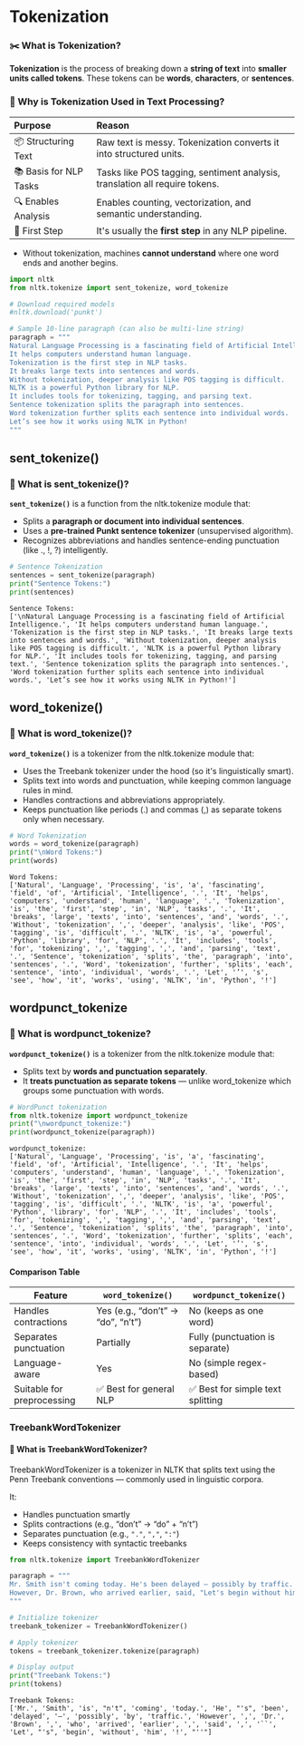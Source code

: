 # Tokenization

### ✂️ What is Tokenization?
**Tokenization** is the process of breaking down a **string of text** into **smaller units called tokens**. These tokens can be **words**, **characters**, or **sentences**.

### 🎯 Why is Tokenization Used in Text Processing?
| Purpose                | Reason                                                             |
|:---------------------- |:--------------------------------------------------------------------------- |
| 📦 Structuring Text    | Raw text is messy. Tokenization converts it into structured units.          |
| 📚 Basis for NLP Tasks | Tasks like POS tagging, sentiment analysis, translation all require tokens. |
| 🔍 Enables Analysis    | Enables counting, vectorization, and semantic understanding.                |
| 🧹 First Step          | It's usually the **first step** in any NLP pipeline.                        |
* Without tokenization, machines **cannot understand** where one word ends and another begins.


```python
import nltk
from nltk.tokenize import sent_tokenize, word_tokenize

# Download required models
#nltk.download('punkt')

# Sample 10-line paragraph (can also be multi-line string)
paragraph = """
Natural Language Processing is a fascinating field of Artificial Intelligence.
It helps computers understand human language.
Tokenization is the first step in NLP tasks.
It breaks large texts into sentences and words.
Without tokenization, deeper analysis like POS tagging is difficult.
NLTK is a powerful Python library for NLP.
It includes tools for tokenizing, tagging, and parsing text.
Sentence tokenization splits the paragraph into sentences.
Word tokenization further splits each sentence into individual words.
Let’s see how it works using NLTK in Python!
"""

```

## sent_tokenize() 
### 📌 What is sent_tokenize()?
**`sent_tokenize()`** is a function from the nltk.tokenize module that:
* Splits a **paragraph or document into individual sentences**.
* Uses a **pre-trained Punkt sentence tokenizer** (unsupervised algorithm).
* Recognizes abbreviations and handles sentence-ending punctuation (like ., !, ?) intelligently.


```python
# Sentence Tokenization
sentences = sent_tokenize(paragraph)
print("Sentence Tokens:")
print(sentences)
```

    Sentence Tokens:
    ['\nNatural Language Processing is a fascinating field of Artificial Intelligence.', 'It helps computers understand human language.', 'Tokenization is the first step in NLP tasks.', 'It breaks large texts into sentences and words.', 'Without tokenization, deeper analysis like POS tagging is difficult.', 'NLTK is a powerful Python library for NLP.', 'It includes tools for tokenizing, tagging, and parsing text.', 'Sentence tokenization splits the paragraph into sentences.', 'Word tokenization further splits each sentence into individual words.', 'Let’s see how it works using NLTK in Python!']
    

## word_tokenize() 
### 📌 What is word_tokenize()?
**`word_tokenize()`** is a tokenizer from the nltk.tokenize module that:
* Uses the Treebank tokenizer under the hood (so it's linguistically smart).
* Splits text into words and punctuation, while keeping common language rules in mind.
* Handles contractions and abbreviations appropriately.
* Keeps punctuation like periods (.) and commas (,) as separate tokens only when necessary.


```python
# Word Tokenization
words = word_tokenize(paragraph)
print("\nWord Tokens:")
print(words)
```

    
    Word Tokens:
    ['Natural', 'Language', 'Processing', 'is', 'a', 'fascinating', 'field', 'of', 'Artificial', 'Intelligence', '.', 'It', 'helps', 'computers', 'understand', 'human', 'language', '.', 'Tokenization', 'is', 'the', 'first', 'step', 'in', 'NLP', 'tasks', '.', 'It', 'breaks', 'large', 'texts', 'into', 'sentences', 'and', 'words', '.', 'Without', 'tokenization', ',', 'deeper', 'analysis', 'like', 'POS', 'tagging', 'is', 'difficult', '.', 'NLTK', 'is', 'a', 'powerful', 'Python', 'library', 'for', 'NLP', '.', 'It', 'includes', 'tools', 'for', 'tokenizing', ',', 'tagging', ',', 'and', 'parsing', 'text', '.', 'Sentence', 'tokenization', 'splits', 'the', 'paragraph', 'into', 'sentences', '.', 'Word', 'tokenization', 'further', 'splits', 'each', 'sentence', 'into', 'individual', 'words', '.', 'Let', '’', 's', 'see', 'how', 'it', 'works', 'using', 'NLTK', 'in', 'Python', '!']
    

## wordpunct_tokenize
### 📌 What is wordpunct_tokenize?
**`wordpunct_tokenize()`** is a tokenizer from the nltk.tokenize module that:
* Splits text by **words and punctuation separately**.
* It **treats punctuation as separate tokens** — unlike word_tokenize which groups some punctuation with words.


```python
# WordPunct tokenization
from nltk.tokenize import wordpunct_tokenize
print("\nwordpunct_tokenize:")
print(wordpunct_tokenize(paragraph))
```

    
    wordpunct_tokenize:
    ['Natural', 'Language', 'Processing', 'is', 'a', 'fascinating', 'field', 'of', 'Artificial', 'Intelligence', '.', 'It', 'helps', 'computers', 'understand', 'human', 'language', '.', 'Tokenization', 'is', 'the', 'first', 'step', 'in', 'NLP', 'tasks', '.', 'It', 'breaks', 'large', 'texts', 'into', 'sentences', 'and', 'words', '.', 'Without', 'tokenization', ',', 'deeper', 'analysis', 'like', 'POS', 'tagging', 'is', 'difficult', '.', 'NLTK', 'is', 'a', 'powerful', 'Python', 'library', 'for', 'NLP', '.', 'It', 'includes', 'tools', 'for', 'tokenizing', ',', 'tagging', ',', 'and', 'parsing', 'text', '.', 'Sentence', 'tokenization', 'splits', 'the', 'paragraph', 'into', 'sentences', '.', 'Word', 'tokenization', 'further', 'splits', 'each', 'sentence', 'into', 'individual', 'words', '.', 'Let', '’', 's', 'see', 'how', 'it', 'works', 'using', 'NLTK', 'in', 'Python', '!']
    

#### Comparison Table
| Feature                    | `word_tokenize()`                 | `wordpunct_tokenize()`           |
| -------------------------- | --------------------------------- | -------------------------------- |
| Handles contractions       | Yes (e.g., “don’t” → “do”, “n’t”) | No (keeps as one word)           |
| Separates punctuation      | Partially                         | Fully (punctuation is separate)  |
| Language-aware             | Yes                               | No (simple regex-based)          |
| Suitable for preprocessing | ✅ Best for general NLP            | ✅ Best for simple text splitting |


### TreebankWordTokenizer
#### 📌 What is TreebankWordTokenizer?
TreebankWordTokenizer is a tokenizer in NLTK that splits text using the Penn Treebank conventions — commonly used in linguistic corpora.

It:
* Handles punctuation smartly
* Splits contractions (e.g., “don’t” → “do” + “n’t”)
* Separates punctuation (e.g., `"."`, `","`, `":"`)
* Keeps consistency with syntactic treebanks


```python
from nltk.tokenize import TreebankWordTokenizer

paragraph = """
Mr. Smith isn't coming today. He's been delayed — possibly by traffic.
However, Dr. Brown, who arrived earlier, said, "Let's begin without him!"
"""

# Initialize tokenizer
treebank_tokenizer = TreebankWordTokenizer()

# Apply tokenizer
tokens = treebank_tokenizer.tokenize(paragraph)

# Display output
print("Treebank Tokens:")
print(tokens)

```

    Treebank Tokens:
    ['Mr.', 'Smith', 'is', "n't", 'coming', 'today.', 'He', "'s", 'been', 'delayed', '—', 'possibly', 'by', 'traffic.', 'However', ',', 'Dr.', 'Brown', ',', 'who', 'arrived', 'earlier', ',', 'said', ',', '``', 'Let', "'s", 'begin', 'without', 'him', '!', "''"]
    
